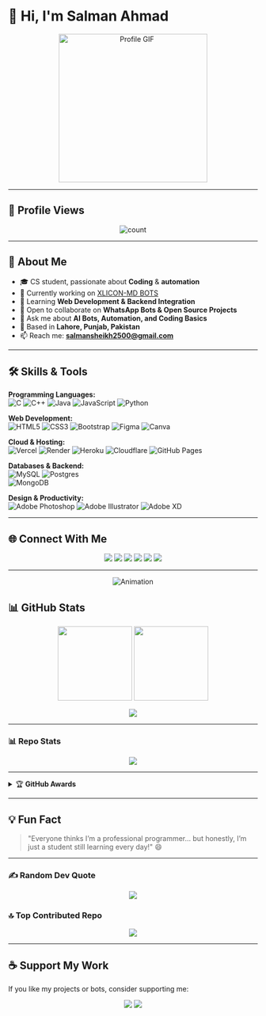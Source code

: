 # 👋 Hi, I'm Salman Ahmad  

<p align="center">  
  <a href="https://github.com/ahmmikun">
    <img src="https://i.pinimg.com/originals/63/bf/a2/63bfa20b6e5658bff2c8236b52933261.gif" alt="Profile GIF" height="300">
  </a>
</p>  

---

## 👥 Profile Views  

<p align="center">
  <img alt="count" src="https://count.getloli.com/get/@:ahmmikun?theme=original-new">
</p>

---

## 📌 About Me  
- 🎓 CS student, passionate about **Coding** & **automation**  
- 🔭 Currently working on [XLICON-MD BOTS](https://github.com/ahmmikun/XLICON-V3-MD)  
- 🌱 Learning **Web Development & Backend Integration**  
- 🤝 Open to collaborate on **WhatsApp Bots & Open Source Projects**  
- 💬 Ask me about **AI Bots, Automation, and Coding Basics**  
- 📍 Based in **Lahore, Punjab, Pakistan**  
- 📫 Reach me: **salmansheikh2500@gmail.com**  

---

## 🛠️ Skills & Tools  

**Programming Languages:**  
![C](https://img.shields.io/badge/c-%2300599C.svg?style=for-the-badge&logo=c&logoColor=white) 
![C++](https://img.shields.io/badge/c++-%2300599C.svg?style=for-the-badge&logo=c%2B%2B&logoColor=white) 
![Java](https://img.shields.io/badge/java-%23ED8B00.svg?style=for-the-badge&logo=openjdk&logoColor=white) 
![JavaScript](https://img.shields.io/badge/javascript-%23323330.svg?style=for-the-badge&logo=javascript&logoColor=%23F7DF1E) 
![Python](https://img.shields.io/badge/python-3670A0?style=for-the-badge&logo=python&logoColor=ffdd54)  

**Web Development:**  
![HTML5](https://img.shields.io/badge/html5-%23E34F26.svg?style=for-the-badge&logo=html5&logoColor=white) 
![CSS3](https://img.shields.io/badge/css3-%231572B6.svg?style=for-the-badge&logo=css3&logoColor=white) 
![Bootstrap](https://img.shields.io/badge/bootstrap-%238511FA.svg?style=for-the-badge&logo=bootstrap&logoColor=white) 
![Figma](https://img.shields.io/badge/figma-%23F24E1E.svg?style=for-the-badge&logo=figma&logoColor=white) 
![Canva](https://img.shields.io/badge/Canva-%2300C4CC.svg?style=for-the-badge&logo=Canva&logoColor=white)  

**Cloud & Hosting:**  
![Vercel](https://img.shields.io/badge/vercel-%23000000.svg?style=for-the-badge&logo=vercel&logoColor=white) 
![Render](https://img.shields.io/badge/Render-%46E3B7.svg?style=for-the-badge&logo=render&logoColor=white) 
![Heroku](https://img.shields.io/badge/heroku-%23430098.svg?style=for-the-badge&logo=heroku&logoColor=white) 
![Cloudflare](https://img.shields.io/badge/Cloudflare-F38020?style=for-the-badge&logo=Cloudflare&logoColor=white) 
![GitHub Pages](https://img.shields.io/badge/github%20pages-121013?style=for-the-badge&logo=github&logoColor=white)  

**Databases & Backend:**  
![MySQL](https://img.shields.io/badge/mysql-%2300000f.svg?style=for-the-badge&logo=mysql&logoColor=white) 
![Postgres](https://img.shields.io/badge/postgres-%23316192.svg?style=for-the-badge&logo=postgresql&logoColor=white)  
![MongoDB](https://img.shields.io/badge/MongoDB-%234ea94b.svg?style=for-the-badge&logo=mongodb&logoColor=white)  

**Design & Productivity:**  
![Adobe Photoshop](https://img.shields.io/badge/adobe%20photoshop-%2331A8FF.svg?style=for-the-badge&logo=adobe%20photoshop&logoColor=white) 
![Adobe Illustrator](https://img.shields.io/badge/adobe%20illustrator-%23FF9A00.svg?style=for-the-badge&logo=adobe%20illustrator&logoColor=white) 
![Adobe XD](https://img.shields.io/badge/Adobe%20XD-470137?style=for-the-badge&logo=Adobe%20XD&logoColor=#FF61F6)  

---

## 🌐 Connect With Me  

<p align="center">
  <a href="https://youtube.com/@s4salmanyt"><img src="https://img.shields.io/badge/YouTube-ff0000?style=for-the-badge&logo=youtube&logoColor=white"></a>
  <a href="http://Wa.me/923184070915"><img src="https://img.shields.io/badge/Whatsapp-25D366?style=for-the-badge&logo=whatsapp&logoColor=white"></a>
  <a href="https://facebook.com/AhmmiKun"><img src="https://img.shields.io/badge/Facebook-1877F2?style=for-the-badge&logo=facebook&logoColor=white"></a>
  <a href="https://instagram.com/ahmmikun"><img src="https://img.shields.io/badge/Instagram-E4405F?style=for-the-badge&logo=instagram&logoColor=white"></a>
  <a href="https://x.com/ahmmikun"><img src="https://img.shields.io/badge/Twitter/X-000000?style=for-the-badge&logo=x&logoColor=white"></a>
  <a href="https://linkedin.com/in/ahmmikun"><img src="https://img.shields.io/badge/LinkedIn-0077B5?style=for-the-badge&logo=linkedin&logoColor=white"></a>
</p>  

---

<p align="center">
  <img src="https://raw.githubusercontent.com/salmanytofficial/salmanytofficial/output/github-contribution-grid-snake-dark.svg" alt="Animation"/>
</p>

## 📊 GitHub Stats  

<p align="center">
  <img src="https://github-readme-stats.vercel.app/api?username=ahmmikun&show_icons=true&title_color=00A3FF&icon_color=00A3FF&text_color=FFFFFF&bg_color=0D1117,001C6C,000000" height="150"/>
  <img src="https://github-readme-stats.vercel.app/api/top-langs/?username=ahmmikun&title_color=00A3FF&text_color=FFFFFF&bg_color=0D1117,001C6C,000000&layout=compact" height="150"/>
</p>  


</p>
<p align="center">
  <img src="https://github-readme-activity-graph.vercel.app/graph?username=ahmmikun&bg_color=0D1117&color=00A3FF&line=00A3FF&point=FFFFFF&area=true&hide_border=true"/>
</p>  

---

### 📊 Repo Stats  
<p align="center">
  <img src="https://github-readme-stats.vercel.app/api/pin/?username=ahmmikun&repo=XLICON-V2-MD&title_color=00A3FF&icon_color=00A3FF&text_color=FFFFFF&bg_color=0D1117,001C6C,000000"/>
</p>  
 

---

<details>
  <summary>🏆 <b>GitHub Awards</b></summary><br/>
  <p align="center">
    <img src="https://github-profile-trophy.vercel.app/?username=ahmmikun"/>
  </p>
</details>  

---

## 💡 Fun Fact  
> "Everyone thinks I’m a professional programmer… but honestly, I’m just a student still learning every day!" 😄  

---

### ✍️ Random Dev Quote  
<p align="center">
  <img src="https://quotes-github-readme.vercel.app/api?type=horizontal&bg_color=001C6C&border_color=001C6C&theme=dark"/>
</p>  

### 🔝 Top Contributed Repo  
<p align="center">
  <img src="https://github-contributor-stats.vercel.app/api?username=ahmmikun&limit=5&theme=flat&combine_all_yearly_contributions=true"/>
</p>  

---

## ☕ Support My Work  
If you like my projects or bots, consider supporting me:  

<p align="center">
  <a href="https://buymeacoffee.com/ahmmikun"><img src="https://img.shields.io/badge/Buy%20Me%20a%20Coffee-ffdd00?style=for-the-badge&logo=buy-me-a-coffee&logoColor=black"></a>
  <a href="https://patreon.com/ahmmikun"><img src="https://img.shields.io/badge/Patreon-F96854?style=for-the-badge&logo=patreon&logoColor=white"></a>
</p>  
